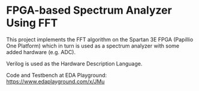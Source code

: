 # FPGA-based Spectrum Analyzer Using FFT
This project implements the FFT algorithm on the Spartan 3E FPGA (Papillio One Platform) which in turn is used as a spectrum analyzer with some added hardware (e.g. ADC).

Verilog is used as the Hardware Description Language.

Code and Testbench at EDA Playground: https://www.edaplayground.com/x/JMu

